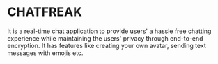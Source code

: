 # CHATFREAK

It is a real-time chat application to provide users' a hassle free chatting experience while maintaining the users' privacy through end-to-end encryption. It has features like creating your own avatar, sending text messages with emojis etc.


